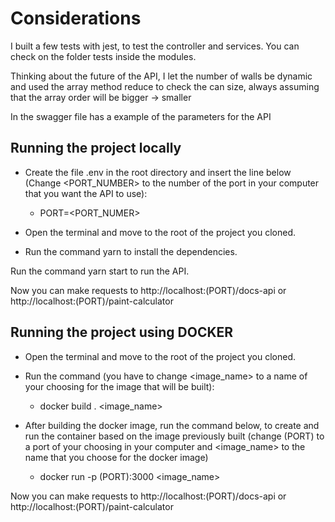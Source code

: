 # Considerations

I built a few tests with jest, to test the controller and services. You can check on the folder tests inside the modules.

Thinking about the future of the API, I let the number of walls be dynamic and used the array method reduce to check the can size, always assuming that the array order will be bigger -> smaller

In the swagger file has a example of the parameters for the API

## Running the project locally

 - Create the file .env in the root directory and insert the line below (Change <PORT_NUMBER> to the number of the port in your computer that you want the API to use):
    - PORT=<PORT_NUMER>

- Open the terminal and move to the root of the project you cloned.

- Run the command yarn to install the dependencies.

Run the command yarn start to run the API.

Now you can make requests to http://localhost:(PORT)/docs-api or http://localhost:(PORT)/paint-calculator

## Running the project using DOCKER

- Open the terminal and move to the root of the project you cloned.

- Run the command (you have to change <image_name> to a name of your choosing for the image that will be built):
    - docker build . <image_name>

- After building the docker image, run the command below, to create and run the container based on the image previously built (change (PORT) to a port of your choosing in your computer and <image_name> to the name that you choose for the docker image)
    - docker run -p (PORT):3000 <image_name>

Now you can make requests to http://localhost:(PORT)/docs-api or http://localhost:(PORT)/paint-calculator
